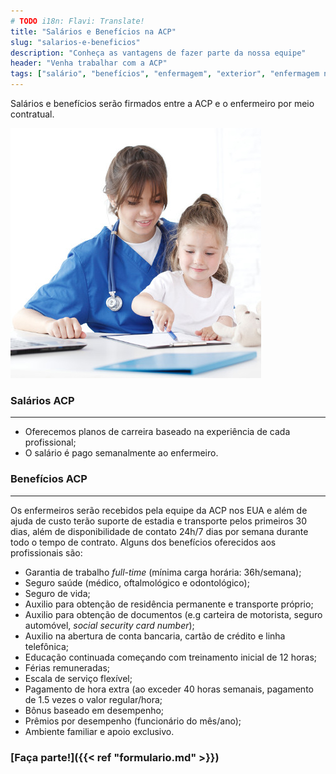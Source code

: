 ```yaml
---
# TODO i18n: Flavi: Translate!
title: "Salários e Benefícios na ACP"
slug: "salarios-e-beneficios"
description: "Conheça as vantagens de fazer parte da nossa equipe"
header: "Venha trabalhar com a ACP"
tags: ["salário", "benefícios", "enfermagem", "exterior", "enfermagem nos eua"]
---
```


Salários e benefícios serão firmados entre a ACP e o enfermeiro por meio contratual.

<!-- markdownlint-disable MD033 -->
<div class="row">
  <!-- ![alt text](/images/foto-08-quad.jpg "Salários e Benefícios") -->
  <!-- {{< figure src="/media/spf13.jpg" title="Steve Francia" >}} -->
  <div class="photo col-sm-6">
    <img src="/images/foto-08-quad.jpg" class="img-circle img-responsive" title="Salários e Benefícios" alt="Salários e Benefícios">
  </div>

  <div class="col-sm-6 padding-lg-bottom">
    <h3>Salários ACP</h3>
    <hr class="acp-hr variation-2">
    <ul>
      <li>Oferecemos planos de carreira baseado na experiência de cada profissional;</li>
      <li>O salário é pago semanalmente ao enfermeiro.</li>
    </ul>
  </div>
</div>
<!-- markdownlint-enable MD033 -->

### Benefícios ACP

<!-- markdownlint-disable MD033 -->
<hr class="acp-hr variation-1">
<!-- markdownlint-enable MD033 -->

Os enfermeiros serão recebidos pela equipe da ACP nos EUA e além de ajuda de custo terão suporte de estadia e transporte pelos primeiros 30 dias, além de disponibilidade de contato 24h/7 dias por semana durante todo o tempo de contrato. Alguns dos benefícios oferecidos aos profissionais são:

- Garantia de trabalho _full-time_ (mínima carga horária: 36h/semana);
- Seguro saúde (médico, oftalmológico e odontológico);
- Seguro de vida;
- Auxilio para obtenção de residência permanente e transporte próprio;
- Auxilio para obtenção de documentos (e.g carteira de motorista, seguro automóvel, _social security card number_);
- Auxilio na abertura de conta bancaria, cartão de crédito e linha telefônica;
- Educação continuada começando com treinamento inicial de 12 horas;
- Férias remuneradas;
- Escala de serviço flexível;
- Pagamento de hora extra (ao exceder 40 horas semanais, pagamento de 1.5 vezes o valor regular/hora;
- Bônus baseado em desempenho;
- Prêmios por desempenho (funcionário do mês/ano);
- Ambiente familiar e apoio exclusivo.

### [Faça parte!]({{< ref "formulario.md" >}})
